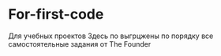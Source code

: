 # For-first-code
Для учебных проектов
Здесь по выгрцжены по порядку все самостоятельные задания от The Founder
